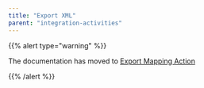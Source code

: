 ```yaml
---
title: "Export XML"
parent: "integration-activities"
---
```



{{% alert type="warning" %}}

The documentation has moved to [Export Mapping Action](export-mapping-action)

{{% /alert %}}
